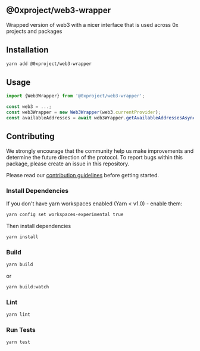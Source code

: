 ## @0xproject/web3-wrapper

Wrapped version of web3 with a nicer interface that is used across 0x projects and packages

## Installation

```bash
yarn add @0xproject/web3-wrapper
```

## Usage

```typescript
import {Web3Wrapper} from '@0xproject/web3-wrapper';

const web3 = ...;
const web3Wrapper = new Web3Wrapper(web3.currentProvider);
const availableAddresses = await web3Wrapper.getAvailableAddressesAsync();
```

## Contributing

We strongly encourage that the community help us make improvements and determine the future direction of the protocol. To report bugs within this package, please create an issue in this repository.

Please read our [contribution guidelines](../../CONTRIBUTING.md) before getting started.

### Install Dependencies

If you don't have yarn workspaces enabled (Yarn < v1.0) - enable them:

```bash
yarn config set workspaces-experimental true
```

Then install dependencies

```bash
yarn install
```

### Build

```bash
yarn build
```

or

```bash
yarn build:watch
```

### Lint

```bash
yarn lint
```

### Run Tests

```bash
yarn test
```
